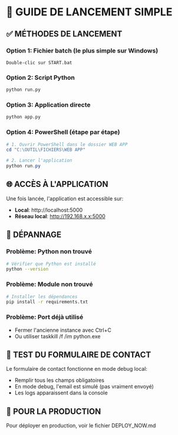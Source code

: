 # 🚀 GUIDE DE LANCEMENT SIMPLE

## ✅ MÉTHODES DE LANCEMENT

### Option 1: Fichier batch (le plus simple sur Windows)
```
Double-clic sur START.bat
```

### Option 2: Script Python
```bash
python run.py
```

### Option 3: Application directe
```bash
python app.py
```

### Option 4: PowerShell (étape par étape)
```powershell
# 1. Ouvrir PowerShell dans le dossier WEB APP
cd "C:\OUTIL\FICHIERS\WEB APP"

# 2. Lancer l'application
python run.py
```

## 🌐 ACCÈS À L'APPLICATION

Une fois lancée, l'application est accessible sur:
- **Local**: http://localhost:5000
- **Réseau local**: http://192.168.x.x:5000

## 🔧 DÉPANNAGE

### Problème: Python non trouvé
```bash
# Vérifier que Python est installé
python --version
```

### Problème: Module non trouvé
```bash
# Installer les dépendances
pip install -r requirements.txt
```

### Problème: Port déjà utilisé
- Fermer l'ancienne instance avec Ctrl+C
- Ou utiliser taskkill /f /im python.exe

## 📧 TEST DU FORMULAIRE DE CONTACT

Le formulaire de contact fonctionne en mode debug local:
- Remplir tous les champs obligatoires
- En mode debug, l'email est simulé (pas vraiment envoyé)
- Les logs apparaissent dans la console

## 🎯 POUR LA PRODUCTION

Pour déployer en production, voir le fichier DEPLOY_NOW.md 
